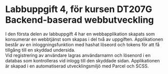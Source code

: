 # Labbuppgift 4, för kursen DT207G Backend-baserad webbutveckling

I den första delen av labbuppgift 4 har en webbapplikation skapats som konsumerar en webbtjänst som skapas i del två av uppgiften.
Applikationen består av en inloggningsfunktion med hashat löseord och tokens för att få tillgång till en skyddad undersida.<br>
Vid registrering av användare lagras användarnamn och lösenord i en databas som kontrolleras vid inlogg till den skyddade sidan.
Applikationen är skapad i en automatiserad utvecklingsmiljö med Parcel och SCSS.
